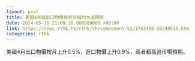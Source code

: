 ```yaml
---
layout: post
title: 美國4月進出口物價按月升幅均大過預期
date: 2024-05-16 21:00:28.000000000 +08:00
link: https://news.rthk.hk/rthk/ch/component/k2/1753450-20240516.htm
categories: rthk
---
```


美國4月出口物價按月上升0.5%，進口物價上升0.9%，兩者都高過市場預期。
